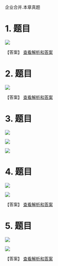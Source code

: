 企业合并.本章真题

# 1. 题目

![](media/c3120cc40e678f51c404bdca99d1c936.png)

【答案】
[查看解析和答案](media/35887d8c9dc53fd156648fd8bf3020f0.png.md)
# 2. 题目

![](media/280209377162214c84fb1eaefb4ffd4c.png)

【答案】
[查看解析和答案](media/1a7b78fb1256601753e7a8e30c035341.png.md)
# 3. 题目

![](media/670b55f13ba7c8d3175c452fe751c4df.png)

![](media/d7853b76a9ba9d967934ebc29af6d86f.png)

![](media/a9e3a6cbf96b656f31d8c6a3fc8b6074.png)

# 4. 题目

![](media/94953cc6b41d4e89841ee3e660883688.png)

![](media/b55492697339e147e256e50b78211650.png)

【答案】
[查看解析和答案](media/35e3626af7022eae738ea93cf34431be.png.md)
# 5. 题目

![](media/99c33ed310e6f6dbee67d89c959f14e1.png)

![](media/a4e389f8d9deab9e70db8bd5422501f7.png)

【答案】
[查看解析和答案](media/0df3bcc0d16421cd0ee94f3f612c2281.png.md)

